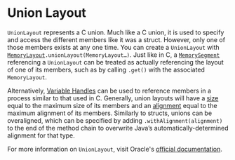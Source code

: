 # Union Layout
`UnionLayout` represents a C union. Much like a C union, it is used to specify and
access the different members like it was a struct. However, only one of
those members exists at any one time. You can create a `UnionLayout` with
[`MemoryLayout`](memory_layout.md)`.unionLayout(MemoryLayout…)`. Just like in C, a
[`MemorySegment`](memory_segment.md) referencing a `UnionLayout` can be treated as actually referencing the
layout of one of its members, such as by calling `.get()` with the associated
`MemoryLayout`. 

Alternatively, [Variable Handles](variable_handle.md) can be used to
reference members
in a process similar to that used in C.
Generally, union layouts will have a [size](size_and_alignment.md) equal to the maximum size of its
members and an [alignment](size_and_alignment.md) equal to the maximum alignment of its
members. Similarly to structs, unions can be overaligned, which can be
specified by adding `.withAlignment(alignment)` to the end of the method
chain to overwrite Java’s automatically-determined alignment for that type.

For more information on `UnionLayout`, visit Oracle's [official documentation](https://docs.oracle.com/en/java/javase/22/docs/api/java.base/java/lang/invoke/MethodHandle.html).
